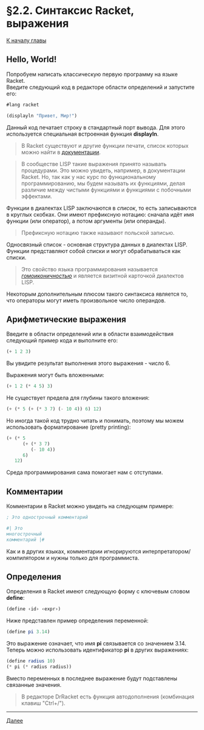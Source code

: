 # §2.2. Синтаксис Racket, выражения

[К началу главы](CHAPTER_2.md)

## Hello, World!

Попробуем написать классическую первую программу на языке Racket.  
Введите следующий код в редакторе области определений и запустите его:

```scheme
#lang racket

(displayln "Привет, Мир!")
```

Данный код печатает строку в стандартный порт вывода. Для этого используется специальная встроенная функция **displayln**.

> В Racket существуют и другие функции печати, список которых можно найти в [документации](https://docs.racket-lang.org/reference/Writing.html).

> В сообществе LISP такие выражения принято называть процедурами. Это можно увидеть, например, в документации Racket. Но, так как у нас курс по функциональному программированию, мы будем называть их функциями, делая различие между чистыми функциями и функциями с побочными эффектами.

Функции в диалектах LISP заключаются в *список*, то есть записываются в круглых скобках. Они имеют префиксную нотацию: сначала идёт имя функции (или оператор), а потом аргументы (или операнды).

> Префиксную нотацию также называют польской записью.

Односвязный список - основная структура данных в диалектах LISP. Функции представляют собой списки и могут обрабатываться как списки.

> Это свойство языка программирования называется [*гомоиконичностью*](https://ru.wikipedia.org/wiki/%D0%93%D0%BE%D0%BC%D0%BE%D0%B8%D0%BA%D0%BE%D0%BD%D0%B8%D1%87%D0%BD%D0%BE%D1%81%D1%82%D1%8C) и является визитной карточкой диалектов LISP.

Некоторым дополнительным плюсом такого синтаксиса является то, что операторы могут иметь произвольное число операндов.

## Арифметические выражения

Введите в области определений или в области взаимодействия следующий пример кода и выполните его:

```scheme
(+ 1 2 3)
```

Вы увидите результат выполнения этого выражения - число 6.

Выражения могут быть вложенными:

```scheme
(+ 1 2 (* 4 5) 3)
```

Не существует предела для глубины такого вложения:

```scheme
(+ (* 5 (+ (* 3 7) (- 10 4)) 6) 12)
```

Но иногда такой код трудно читать и понимать, поэтому мы можем использовать форматирование (pretty printing):

```scheme
(+ (* 5
      (+ (* 3 7)
         (- 10 4))
      6)
   12)
```

Среда программирования сама помогает нам с отступами.

## Комментарии

Комментарии в Racket можно увидеть на следующем примере:

```scheme
; Это однострочный комментарий

#| Это
многострочный
комментарий |#
```

Как и в других языках, комментарии игнорируются интерпретатором/компилятором и нужны только для программиста.

## Определения

Определения в Racket имеют следующую форму с ключевым словом **define**:

```scheme
(define ‹id› ‹expr›)
```

Ниже представлен пример определения переменной:

```scheme
(define pi 3.14)
```

Это выражение означает, что имя **pi** связывается со значением 3.14.  
Теперь можно использовать идентификатор **pi** в других выражениях:

```scheme
(define radius 10)
(* pi (* radius radius))
```

Вместо переменных в последнее выражение будут подставлены связанные значения.

> В редакторе DrRacket есть функция автодополнения (комбинация клавиш "Ctrl+/").

---
[Далее](SECTION_2_3.md)
